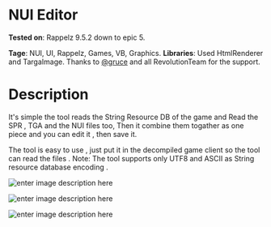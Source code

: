 # NUI Editor
**Tested on**: Rappelz 9.5.2 down to epic 5.

**Tage**: NUI, UI, Rappelz, Games, VB, Graphics.
**Libraries**: Used HtmlRenderer and TargaImage.
Thanks to [@gruce](https://github.com/gruce "@gruce") and all RevolutionTeam for the support.

# Description 

It's simple the tool reads the String Resource DB of the game and Read the SPR , TGA and the NUI files too,
Then it combine them togather as one piece and you can edit it , then save it.

The tool is easy to use , just put it in the decompiled game client so the tool can read the files .
Note: The tool supports only UTF8 and ASCII as String resource database encoding .

![enter image description here](https://b.top4top.net/p_87181f7p1.jpg)

![enter image description here](https://e.top4top.net/p_8714pnkl1.jpg)

![enter image description here](http://i.epvpimg.com/FzUCgab.jpg)

